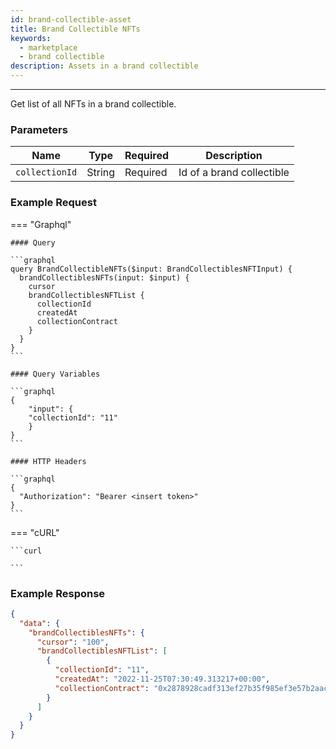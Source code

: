 ```yaml
---
id: brand-collectible-asset
title: Brand Collectible NFTs
keywords:
  - marketplace
  - brand collectible
description: Assets in a brand collectible
---
```


---

Get list of all NFTs in a brand collectible.

### Parameters

| Name           | Type   | Required | Description               |
| -------------- | ------ | -------- | ------------------------- |
| `collectionId` | String | Required | Id of a brand collectible |

### Example Request

=== "Graphql"

    #### Query

    ```graphql
    query BrandCollectibleNFTs($input: BrandCollectiblesNFTInput) {
      brandCollectiblesNFTs(input: $input) {
        cursor
        brandCollectiblesNFTList {
          collectionId
          createdAt
          collectionContract
        }
      }
    }
    ```

    #### Query Variables

    ```graphql
    {
    	"input": {
        "collectionId": "11"
    	}
    }
    ```

    #### HTTP Headers

    ```graphql
    {
      "Authorization": "Bearer <insert token>"
    }
    ```

=== "cURL"

    ```curl

    ```

### Example Response

```json
{
  "data": {
    "brandCollectiblesNFTs": {
      "cursor": "100",
      "brandCollectiblesNFTList": [
        {
          "collectionId": "11",
          "createdAt": "2022-11-25T07:30:49.313217+00:00",
          "collectionContract": "0x2878928cadf313ef27b35f985ef3e57b2aac7f4d"
        }
      ]
    }
  }
}
```
